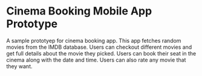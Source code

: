 # Cinema Booking Mobile App Prototype

A sample prototyep for cinema booking app. This app fetches random movies from the IMDB database. 
Users can checkout different movies and get full details about the movie they picked. 
Users can book their seat in the cinema along with the date and time.
Users can also rate any movie that they want.

